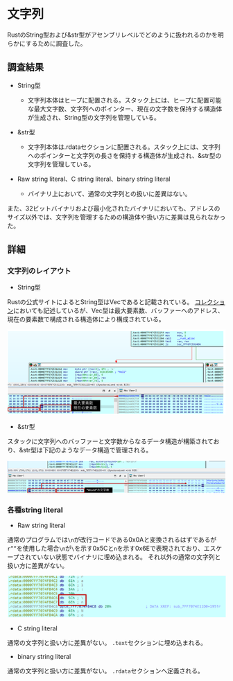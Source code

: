 # 文字列

RustのString型および&str型がアセンブリレベルでどのように扱われるのかを明らかにするために調査した。

## 調査結果

* String型
  - 文字列本体はヒープに配置される。スタック上には、ヒープに配置可能な最大文字数、文字列へのポインター、現在の文字数を保持する構造体が生成され、String型の文字列を管理している。

* &str型
  - 文字列本体は.rdataセクションに配置される。スタック上には、文字列へのポインターと文字列の長さを保持する構造体が生成され、&str型の文字列を管理している。

* Raw string literal、C string literal、binary string literal
  - バイナリ上において、通常の文字列との扱いに差異はない。

また、32ビットバイナリおよび最小化されたバイナリにおいても、アドレスのサイズ以外では、文字列を管理するための構造体や扱い方に差異は見られなかった。

## 詳細

### 文字列のレイアウト

* String型

Rustの公式サイトによるとString型はVec<u8>であると記載されている。
[コレクション](17_collection.md)においても記述しているが、Vec型は最大要素数、バッファーへのアドレス、現在の要素数で構成される構造体により構成されている。

![strings](images/7-1.png)

* &str型

スタックに文字列へのバッファーと文字数からなるデータ構造が構築されており、&str型は下記のようなデータ構造で管理される。

![strings](images/7-2.png)

### 各種string literal

* Raw string literal

通常のプログラムでは`\n`が改行コードである0x0Aと変換されるはずであるが`r””`を使用した場合`\n`が`\`を示す0x5Cと`n`を示す0x6Eで表現されており、エスケープされていない状態でバイナリに埋め込まれる。
それ以外の通常の文字列と扱い方に差異がない。

![strings](images/7-3.png)

* C string literal

通常の文字列と扱い方に差異がない。
`.text`セクションに埋め込まれる。

* binary string literal

通常の文字列と扱い方に差異がない。
`.rdata`セクションへ定義される。

